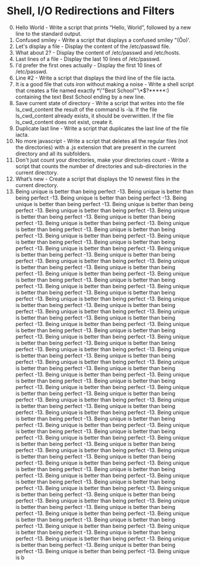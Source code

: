 # Shell, I/O Redirections and Filters

0. Hello World - Write a script that prints “Hello, World”, followed by a new line to the standard output.
1. Confused smiley - Write a script that displays a confused smiley "(Ôo)'.
2. Let's display a file - Display the content of the /etc/passwd file.
3. What about 2? - Display the content of /etc/passwd and /etc/hosts. 
4. Last lines of a file - Display the last 10 lines of /etc/passwd.
5. I'd prefer the first ones actually - Display the first 10 lines of /etc/passwd.
6. Line #2 - Write a script that displays the third line of the file iacta.
7. It is a good file that cuts iron without making a noise - Write a shell script that creates a file named exactly \*\\'"Best School"\'\\*$\?\*\*\*\*\*:) containing the text Best School ending by a new line.
8. Save current state of directory - Write a script that writes into the file ls_cwd_content the result of the command ls -la. If the file ls_cwd_content already exists, it should be overwritten. If the file ls_cwd_content does not exist, create it.
9. Duplicate last line - Write a script that duplicates the last line of the file iacta.
10. No more javascript - Write a script that deletes all the regular files (not the directories) with a .js extension that are present in the current directory and all its subfolders.
11. Don't just count your directories, make your directories count - Write a script that counts the number of directories and sub-directories in the current directory.
12. What’s new - Create a script that displays the 10 newest files in the current directory.
13. Being unique is better than being perfect -13. Being unique is better than being perfect -13. Being unique is better than being perfect -13. Being unique is better than being perfect -13. Being unique is better than being perfect -13. Being unique is better than being perfect -13. Being unique is better than being perfect -13. Being unique is better than being perfect -13. Being unique is better than being perfect -13. Being unique is better than being perfect -13. Being unique is better than being perfect -13. Being unique is better than being perfect -13. Being unique is better than being perfect -13. Being unique is better than being perfect -13. Being unique is better than being perfect -13. Being unique is better than being perfect -13. Being unique is better than being perfect -13. Being unique is better than being perfect -13. Being unique is better than being perfect -13. Being unique is better than being perfect -13. Being unique is better than being perfect -13. Being unique is better than being perfect -13. Being unique is better than being perfect -13. Being unique is better than being perfect -13. Being unique is better than being perfect -13. Being unique is better than being perfect -13. Being unique is better than being perfect -13. Being unique is better than being perfect -13. Being unique is better than being perfect -13. Being unique is better than being perfect -13. Being unique is better than being perfect -13. Being unique is better than being perfect -13. Being unique is better than being perfect -13. Being unique is better than being perfect -13. Being unique is better than being perfect -13. Being unique is better than being perfect -13. Being unique is better than being perfect -13. Being unique is better than being perfect -13. Being unique is better than being perfect -13. Being unique is better than being perfect -13. Being unique is better than being perfect -13. Being unique is better than being perfect -13. Being unique is better than being perfect -13. Being unique is better than being perfect -13. Being unique is better than being perfect -13. Being unique is better than being perfect -13. Being unique is better than being perfect -13. Being unique is better than being perfect -13. Being unique is better than being perfect -13. Being unique is better than being perfect -13. Being unique is better than being perfect -13. Being unique is better than being perfect -13. Being unique is better than being perfect -13. Being unique is better than being perfect -13. Being unique is better than being perfect -13. Being unique is better than being perfect -13. Being unique is better than being perfect -13. Being unique is better than being perfect -13. Being unique is better than being perfect -13. Being unique is better than being perfect -13. Being unique is better than being perfect -13. Being unique is better than being perfect -13. Being unique is better than being perfect -13. Being unique is better than being perfect -13. Being unique is better than being perfect -13. Being unique is better than being perfect -13. Being unique is better than being perfect -13. Being unique is better than being perfect -13. Being unique is better than being perfect -13. Being unique is better than being perfect -13. Being unique is better than being perfect -13. Being unique is better than being perfect -13. Being unique is better than being perfect -13. Being unique is better than being perfect -13. Being unique is better than being perfect -13. Being unique is better than being perfect -13. Being unique is better than being perfect -13. Being unique is better than being perfect -13. Being unique is better than being perfect -13. Being unique is better than being perfect -13. Being unique is better than being perfect -13. Being unique is better than being perfect -13. Being unique is better than being perfect -13. Being unique is better than being perfect -13. Being unique is better than being perfect -13. Being unique is better than being perfect -13. Being unique is better than being perfect -13. Being unique is b

